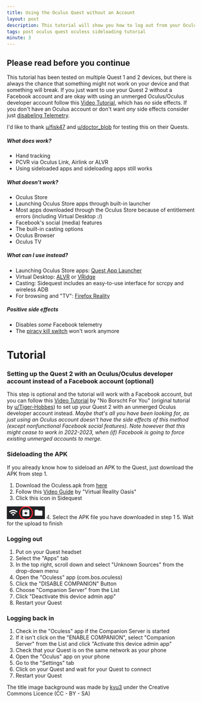 ```yaml
---
title: Using the Oculus Quest without an Account
layout: post
description: This tutorial will show you how to log out from your Oculus/Facebook account on your Oculus Quest
tags: post oculus quest oculess sideloading tutorial
minute: 3
---
```


## Please read before you continue
This tutorial has been tested on multiple Quest 1 and 2 devices, but there is always the chance that something might not work on your device and that something will break. If you just want to use your Quest 2 without a Facebook account and are okay with using an unmerged Oculus/Oculus developer account follow this [Video Tutorial](https://www.youtube.com/watch?v=5cyijb7CJZU), which has *no* side effects. If you don't have an Oculus account or don't want *any* side effects consider just [disabeling Telemetry](/Disable-Telemetry/).

I'd like to thank [u/fisk47](https://www.reddit.com/user/fisk47) and [u/doctor_blob](https://www.reddit.com/user/doctor_blob) for testing this on their Quests.

##### What does work?
- Hand tracking
- PCVR via Oculus Link, Airlink or ALVR
- Using sideloaded apps and sideloading apps still works

##### What doesn't work?
- Oculus Store
- Launching Oculus Store apps through built-in launcher
- Most apps downloaded through the Oculus Store because of entitlement errors (including Virtual Desktop :/)
- Facebook's social (media) features
- The built-in casting options
- Oculus Browser
- Oculus TV

##### What can I use instead?
- Launching Oculus Store apps: [Quest App Launcher](https://github.com/tverona1/QuestAppLauncher)
- Virtual Desktop: [ALVR](https://github.com/alvr-org/ALVR) or [VRidge](https://vridgequest.riftcat.com/index.html)
- Casting: Sidequest includes an easy-to-use interface for scrcpy and wireless ADB
- For browsing and "TV": [Firefox Reality](https://github.com/MozillaReality/FirefoxReality)

##### Positive side effects
- Disables *some* Facebook telemetry
- The [piracy kill switch](https://www.reddit.com/r/OculusQuest/comments/dnuxfs/just_a_heads_up_that_the_latest_quest_90_update/) won't work anymore

# Tutorial
### Setting up the Quest 2 with an Oculus/Oculus developer account instead of a Facebook account (optional)
This step is optional and the tutorial will work with a Facebook account, but you can follow this [Video Tutorial](https://www.youtube.com/watch?v=5cyijb7CJZU) by "No Borscht For You" (original tutorial by [u/Tiger-Hobbes](https://www.reddit.com/r/OculusQuest/comments/jd6cfi/the_quest_2_has_allegedly_successfully_been_rooted/g9617l2?utm_source=share&utm_medium=web2x&context=3)) to set up your Quest 2 with an unmerged Oculus developer account instead.
*Maybe that's all you have been looking for, as just using an Oculus account doesn't have the side effects of this method (except nonfunctional Facebook social features). Note however that this might cease to work in 2022-2023, when (if) Facebook is going to force existing unmerged accounts to merge.*

### Sideloading the APK
If you already know how to sideload an APK to the Quest, just download the APK from step 1.
1. Download the Oculess.apk from [here](https://github.com/basti564/Oculess/releases)
2. Follow this [Video Guide](https://youtu.be/RoIXxIfRNTw?t=125) by "Virtual Reality Oasis"
3. Click this icon in Sidequest 

![Install APK from folder](/assets/images/posts/install.PNG)
4. Select the APK file you have downloaded in step 1
5. Wait for the upload to finish

### Logging out
1. Put on your Quest headset
2. Select the "Apps" tab
3. In the top right, scroll down and select "Unknown Sources" from the drop-down menu
4. Open the "Oculess" app (com.bos.oculess)
5. Click the "DISABLE COMPANION" Button
6. Choose "Companion Server" from the List
7. Click "Deactivate this device admin app" 
8. Restart your Quest

### Logging back in
1. Check in the "Oculess" app if the Companion Server is started
2. If it isn't click on the "ENABLE COMPANION", select "Companion Server" from the List and click "Activate this device admin app"
3. Check that your Quest is on the same network as your phone
4. Open the "Oculus" app on your phone
5. Go to the "Settings" tab
6. Click on your Quest and wait for your Quest to connect
7. Restart your Quest


The title image background was made by [kyu3](https://kyu3.blog.jp/profile.html) under the Creative Commons Licence (CC - BY - SA)
